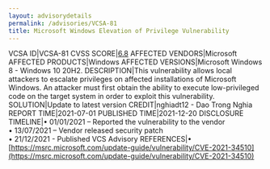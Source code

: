 ```yaml
---
layout: advisorydetails
permalink: /advisories/VCSA-81
title: Microsoft Windows Elevation of Privilege Vulnerability
---
```

VCSA ID|VCSA-81
CVSS SCORE|[6.8](https://nvd.nist.gov/vuln-metrics/cvss/v3-calculator?calculator&version=3.0&vector=(AV:L/AC:L/PR:L/UI:N/S:U/C:H/I:H/A:H/E:U/RL:O/RC:C))
AFFECTED VENDORS|Microsoft
AFFECTED PRODUCTS|Windows
AFFECTED VERSIONS|Microsoft Windows 8 - Windows 10 20H2.
DESCRIPTION|This vulnerability allows local attackers to escalate privileges on affected installations of Microsoft Windows. An attacker must first obtain the ability to execute low-privileged code on the target system in order to exploit this vulnerability.
SOLUTION|Update to latest version
CREDIT|nghiadt12 - Dao Trong Nghia
REPORT TIME|2021-07-01
PUBLISHED TIME|2021-12-20
DISCLOSURE TIMELINE|&#8226; 01/01/2021 – Reported the vulnerability to the vendor<br>&#8226; 13/07/2021 – Vendor released security patch<br>&#8226; 21/12/2021 - Published VCS Advisory
REFERENCES|&#8226; [https://msrc.microsoft.com/update-guide/vulnerability/CVE-2021-34510](https://msrc.microsoft.com/update-guide/vulnerability/CVE-2021-34510)
